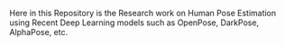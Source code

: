 Here in this Repository is the Research work on Human Pose Estimation using Recent Deep Learning models such as OpenPose, DarkPose, AlphaPose, etc. 
